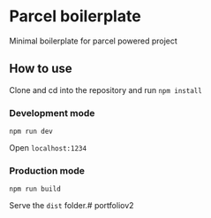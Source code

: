 # Parcel boilerplate

Minimal boilerplate for parcel powered project

## How to use

Clone and cd into the repository and run `npm install`

### Development mode

```npm run dev```

Open `localhost:1234`

### Production mode

```npm run build```

Serve the `dist` folder.# portfoliov2
